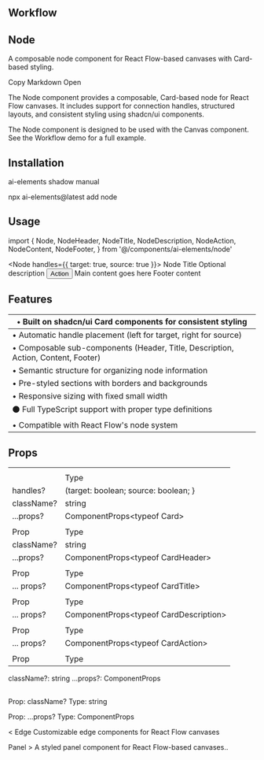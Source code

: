 ## Workflow

## Node

A composable node component for React Flow-based canvases with Card-based styling.

Copy Markdown
Open

The Node component provides a composable, Card-based node for React Flow canvases. It includes support for connection handles, structured layouts, and consistent styling using shadcn/ui components.

The Node component is designed to be used with the Canvas component. See the Workflow demo for a full example.

## Installation

ai-elements shadow manual

npx ai-elements@latest add node

## Usage

import {
  Node,
  NodeHeader,
  NodeTitle,
  NodeDescription,
  NodeAction,
  NodeContent,
  NodeFooter,
} from '@/components/ai-elements/node'

<Node handles={{ target: true, source: true }}>
<NodeHeader>
<NodeTitle>Node Title</NodeTitle>
<NodeDescription>Optional description</NodeDescription>
<NodeAction>
<Button>Action</Button>
</NodeAction>
</NodeHeader>
<NodeContent>
Main content goes here
</NodeContent>
<NodeFooter>
Footer content
</NodeFooter>
</Node>

## Features

| • Built on shadcn/ui Card components for consistent styling                       |
|-|
| • Automatic handle placement (left for target, right for source)                  |
| • Composable sub-components (Header, Title, Description, Action, Content, Footer) |
| • Semantic structure for organizing node information                              |
| • Pre-styled sections with borders and backgrounds                                |
| • Responsive sizing with fixed small width                                        |
| ⚫ Full TypeScript support with proper type definitions                           |
| • Compatible with React Flow's node system                                        |

## Props

<table><tr><th colspan="2"><Node></Node></th></tr><tr><td></td><td>Туре</td></tr><tr><td>handles?</td><td>(target: boolean; source: boolean; }</td></tr><tr><td>className?</td><td>string</td></tr><tr><td>...props?</td><td>ComponentProps&lt;typeof Card&gt;</td></tr><tr><td><NodeHeader></NodeHeader></td><td></td></tr><tr><td>Prop</td><td>Туре</td></tr><tr><td>className?</td><td>string</td></tr><tr><td>...props?</td><td>ComponentProps&lt;typeof CardHeader&gt;</td></tr><tr><td><NodeTitle></NodeTitle></td><td></td></tr><tr><td>Prop</td><td>Туре</td></tr><tr><td>... props?</td><td>ComponentProps&lt;typeof CardTitle&gt;</td></tr><tr><td><NodeDescription></NodeDescription></td><td></td></tr><tr><td>Prop</td><td>Type</td></tr><tr><td>... props?</td><td>ComponentProps&lt;typeof CardDescription&gt;</td></tr><tr><td><NodeAction></NodeAction></td><td></td></tr><tr><td>Prop</td><td>Туре</td></tr><tr><td>... props?</td><td>ComponentProps&lt;typeof CardAction&gt;</td></tr><tr><td><NodeContent></NodeContent></td><td></td></tr><tr><td>Prop</td><td>Type</td></tr></table>

className?: string
...props?: ComponentProps<typeof CardContent>

## <NodeFooter />

Prop: className?
Type: string

Prop: ...props?
Type: ComponentProps<typeof CardFooter>

< Edge
Customizable edge components for React Flow canvases

Panel > A styled panel component for React Flow-based canvases..